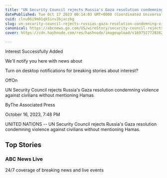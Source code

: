 ```yaml
---
title: "UN Security Council rejects Russia's Gaza resolution condemning violence against civilians without mentioning Hamas"
datePublished: Tue Oct 17 2023 00:14:03 GMT+0000 (Coordinated Universal Time)
cuid: clnu06i9m01qk5inv2bjxczbg
slug: un-security-council-rejects-russias-gaza-resolution-condemning-violence-against-civilians-without-mentioning-hamas
canonical: https://abcnews.go.com/US/wireStory/security-council-rejects-russias-gaza-resolution-condemning-violence-104027142
cover: https://cdn.hashnode.com/res/hashnode/imageupload/v1697527728362/fefd17d0-6e51-4960-9536-c57fd1101304.jpeg

---
```


Interest Successfully Added

We'll notify you here with news about

Turn on desktop notifications for breaking stories about interest?

OffOn

UN Security Council rejects Russia's Gaza resolution condemning violence against civilians without mentioning Hamas

ByThe Associated Press

October 16, 2023, 7:48 PM

UNITED NATIONS -- UN Security Council rejects Russia's Gaza resolution condemning violence against civilians without mentioning Hamas.

Top Stories
-----------

### ABC News Live

24/7 coverage of breaking news and live events